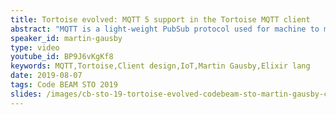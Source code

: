 ```yaml
---
title: Tortoise evolved: MQTT 5 support in the Tortoise MQTT client
abstract: "MQTT is a light-weight PubSub protocol used for machine to machine communication. It its often used in IoT applications, so it fits well in many Nerves projects. Tortoise is a MQTT client for Elixir. It started its life as a MQTT 3.1.1 client, but is in the progress of getting an upgrade to the latest version of MQTT; version 5. Martin will introduce MQTT; give an overview of the new features in MQTT 5; how Tortoise is designed to make MQTT easy to work with in Elixir, and how MQTT 5 will influence that design."
speaker_id: martin-gausby
type: video
youtube_id: BP9J6vKgKf8
keywords: MQTT,Tortoise,Client design,IoT,Martin Gausby,Elixir lang
date: 2019-08-07
tags: Code BEAM STO 2019
slides: /images/cb-sto-19-tortoise-evolved-codebeam-sto-martin-gausby-compressed.pdf
---
```


